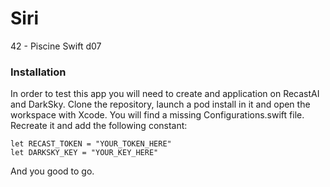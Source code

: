 #  Siri
42 - Piscine Swift d07

### Installation
In order to test this app you will need to create and application on RecastAI and DarkSky.
Clone the repository, launch a pod install in it and open the workspace with Xcode.
You will find a missing Configurations.swift file. Recreate it and add the following constant:

```
let RECAST_TOKEN = "YOUR_TOKEN_HERE"
let DARKSKY_KEY = "YOUR_KEY_HERE"
```

And you good to go.
